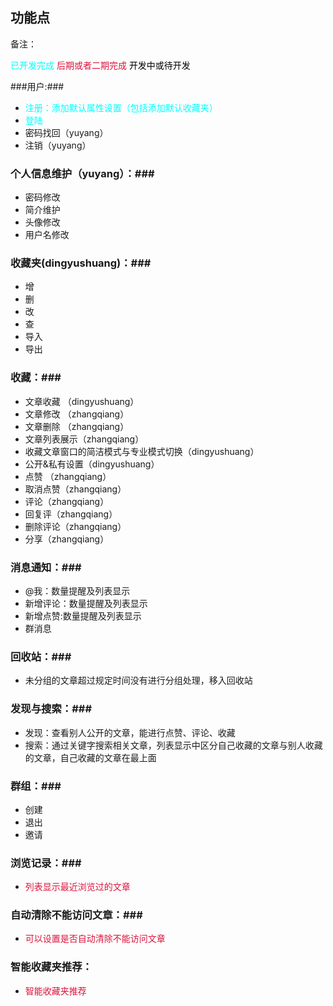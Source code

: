## 功能点 ##

备注：<p><font color="Aqua">已开发完成</font>  <font color="Crimson">后期或者二期完成</font>  <font color="black">开发中或待开发</font></p>

###用户:###

- <font color="Aqua">注册：添加默认属性设置（包括添加默认收藏夹）</font>
- <font color="Aqua">登陆</font>
- 密码找回（yuyang）
- 注销（yuyang）

### 个人信息维护（yuyang）：###

- 密码修改
- 简介维护
- 头像修改
- 用户名修改

### 收藏夹(dingyushuang)：###

- 增
- 删
- 改
- 查
- 导入
- 导出

### 收藏：###

- 文章收藏 （dingyushuang）
- 文章修改 （zhangqiang）
- 文章删除 （zhangqiang）
- 文章列表展示（zhangqiang）
- 收藏文章窗口的简洁模式与专业模式切换（dingyushuang）
- 公开&私有设置（dingyushuang）
- 点赞 （zhangqiang）
- 取消点赞（zhangqiang）
- 评论（zhangqiang）
- 回复评（zhangqiang）
- 删除评论（zhangqiang）
- 分享（zhangqiang）

### 消息通知：###

- @我：数量提醒及列表显示
- 新增评论：数量提醒及列表显示
- 新增点赞:数量提醒及列表显示
- 群消息

### 回收站：###

- 未分组的文章超过规定时间没有进行分组处理，移入回收站

### 发现与搜索：###

- 发现：查看别人公开的文章，能进行点赞、评论、收藏
- 搜索：通过关键字搜索相关文章，列表显示中区分自己收藏的文章与别人收藏的文章，自己收藏的文章在最上面

### 群组：###

- 创建
- 退出
- 邀请

### 浏览记录：###

- <font color="Crimson">列表显示最近浏览过的文章</font>

### 自动清除不能访问文章：###

- <font color="Crimson">可以设置是否自动清除不能访问文章</font>

### 智能收藏夹推荐： ###

- <font color="Crimson">智能收藏夹推荐</font>